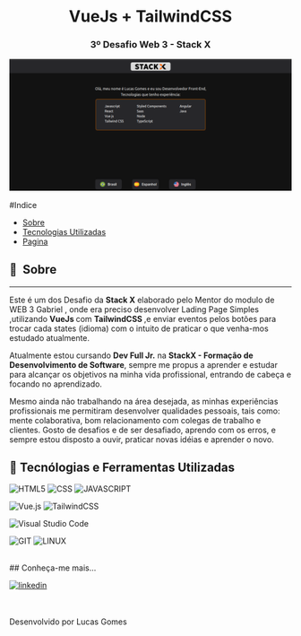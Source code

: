 <h1 align="center">VueJs + TailwindCSS</h1>
<h3 align="center">3º Desafio Web 3 - Stack X</h3>

<p align="center">
  <img src="https://github.com/llucasgomes/Desafio-StackX-Web3-Vue/blob/main/src/assets/images/tela.png" alt="Imagem de tela do projeto"/>
  
  
</p>
#Indice

- [Sobre](#-sobre)
- [Tecnologias Utilizadas](#-tecnologias-utilizadas)
- [Pagina](https://desafio-stack-x-web3-vue.vercel.app/)

## 🔖&nbsp; Sobre

---

Este é um dos Desafio da <strong>Stack X</strong>  elaborado pelo Mentor do modulo de WEB 3 Gabriel , onde era preciso desenvolver Lading Page Simples ,utilizando <strong>VueJs </strong> com <strong> TailwindCSS </strong> ,e enviar eventos pelos botões para trocar cada states (idioma) com o intuito de praticar o que venha-mos estudado atualmente.



Atualmente estou cursando <strong>Dev Full Jr.</strong> na <strong>StackX - Formação de Desenvolvimento de Software</strong>,
sempre me propus a aprender e estudar para alcançar os objetivos na minha vida profissional, entrando de cabeça e focando no aprendizado.

Mesmo ainda não trabalhando na área desejada, as minhas experiências profissionais me permitiram desenvolver qualidades pessoais, tais como: mente colaborativa, bom relacionamento com colegas de trabalho e clientes. Gosto de desafios e de ser desafiado, aprendo com os erros, e sempre estou disposto a ouvir, praticar novas idéias e aprender o novo.
<br>

## 🚀 Tecnólogias e Ferramentas Utilizadas

![HTML5](https://img.shields.io/badge/HTML5-E34F26?style=for-the-badge&logo=html5&logoColor=white) ![CSS](https://img.shields.io/badge/CSS3-1572B6?style=for-the-badge&logo=css3&logoColor=white) ![JAVASCRIPT](https://img.shields.io/badge/JavaScript-F7DF1E?style=for-the-badge&logo=javascript&logoColor=black) 

![Vue.js](https://img.shields.io/badge/vuejs-%2335495e.svg?style=for-the-badge&logo=vuedotjs&logoColor=%234FC08D)  ![TailwindCSS](https://img.shields.io/badge/tailwindcss-%2338B2AC.svg?style=for-the-badge&logo=tailwind-css&logoColor=white)

![Visual Studio Code](https://img.shields.io/badge/Visual_Studio-5C2D91?style=for-the-badge&logo=visual%20studio&logoColor=white)

![GIT](https://img.shields.io/badge/Git-E34F26?style=for-the-badge&logo=git&logoColor=white) ![LINUX](https://img.shields.io/badge/Linux-E34F26?style=for-the-badge&logo=linux&logoColor=black)

<br>
## Conheça-me mais...

[<img src='https://img.shields.io/badge/LinkedIn-0077B5?style=for-the-badge&logo=linkedin&logoColor=white' alt='linkedin' height='30'>](https://www.linkedin.com/in/llucasgomess/)

<br><br>
Desenvolvido por Lucas Gomes
